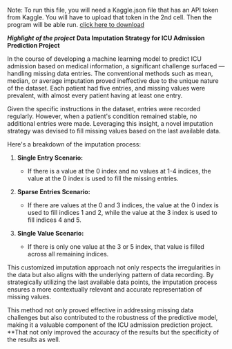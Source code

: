 Note: To run this file, you will need a Kaggle.json file that has an API token from Kaggle. You will have to upload that token in the 2nd cell. Then the program will be able run. [click here to download]([(https://drive.google.com/file/d/1DxR-pfG8j7n0INhKo0dmvo64u6915CCn/view?usp=share_link)https://drive.google.com/file/d/1DxR-pfG8j7n0INhKo0dmvo64u6915CCn/view?usp=share_link])

***Highlight of the project***
**Data Imputation Strategy for ICU Admission Prediction Project**

In the course of developing a machine learning model to predict ICU admission based on medical information, a significant challenge surfaced — handling missing data entries. The conventional methods such as mean, median, or average imputation proved ineffective due to the unique nature of the dataset. Each patient had five entries, and missing values were prevalent, with almost every patient having at least one entry.

Given the specific instructions in the dataset, entries were recorded regularly. However, when a patient's condition remained stable, no additional entries were made. Leveraging this insight, a novel imputation strategy was devised to fill missing values based on the last available data.

Here's a breakdown of the imputation process:

1. **Single Entry Scenario:**
   - If there is a value at the 0 index and no values at 1-4 indices, the value at the 0 index is used to fill the missing entries.

2. **Sparse Entries Scenario:**
   - If there are values at the 0 and 3 indices, the value at the 0 index is used to fill indices 1 and 2, while the value at the 3 index is used to fill indices 4 and 5.

3. **Single Value Scenario:**
   - If there is only one value at the 3 or 5 index, that value is filled across all remaining indices.

This customized imputation approach not only respects the irregularities in the data but also aligns with the underlying pattern of data recording. By strategically utilizing the last available data points, the imputation process ensures a more contextually relevant and accurate representation of missing values.

This method not only proved effective in addressing missing data challenges but also contributed to the robustness of the predictive model, making it a valuable component of the ICU admission prediction project.
**That not only improved the accuracy of the results but the specificity of the results as well.
